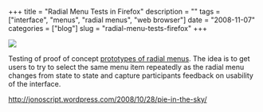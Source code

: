 +++
title = "Radial Menu Tests in Firefox"
description = ""
tags = ["interface", "menus", "radial menus", "web browser"]
date = "2008-11-07"
categories = ["blog"]
slug = "radial-menu-tests-firefox"
+++



  <div class="notebook-screenshot"><a href="http://jonoscript.wordpress.com/2008/10/28/pie-in-the-sky/"><img id='bluga-thumbnail-1396' class='bluga-thumbnail large' src='http://media.konigi.com/bluga/
wt4914c8b4b2c39.jpg'/></a></div><p>Testing of proof of concept <a href="http://jonoscript.wordpress.com/2008/10/28/pie-in-the-sky/">prototypes of radial menus</a>. The idea is to get users to try to select the same menu item repeatedly as the radial menu changes from state to state and capture participants feedback on usability of the interface.</p>
    
  <a href="http://jonoscript.wordpress.com/2008/10/28/pie-in-the-sky/">http://jonoscript.wordpress.com/2008/10/28/pie-in-the-sky/</a>
